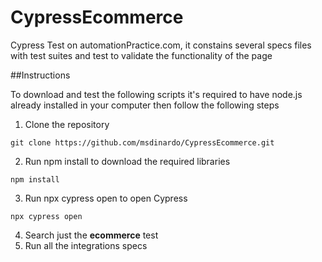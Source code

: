 # CypressEcommerce
Cypress Test on automationPractice.com, it constains several specs files with test suites and test to validate the functionality of the page

##Instructions

To download and test the following scripts it's required to have node.js already installed in your computer then follow the following steps

1. Clone the repository
```
git clone https://github.com/msdinardo/CypressEcommerce.git
```
2. Run npm install to download the required libraries
```
npm install
```
3. Run npx cypress open to open Cypress
```
npx cypress open
```
4. Search just the **ecommerce** test 
5. Run all the integrations specs
